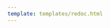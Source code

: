 ```yaml
---
template: templates/redoc.html
---
```


<redoc spec-url="../../apis/restapis/admin-identity-verification.yaml"></redoc>
